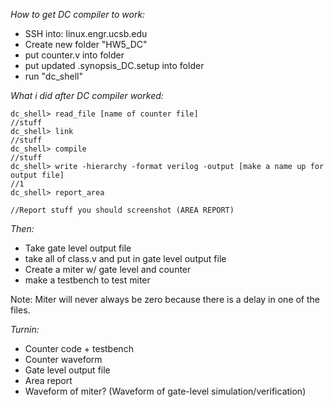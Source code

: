 _How to get DC compiler to work:_

- SSH into: linux.engr.ucsb.edu
- Create new folder "HW5_DC"
- put counter.v into folder
- put updated .synopsis_DC.setup into folder
- run "dc_shell"


_What i did after DC compiler worked:_
```
dc_shell> read_file [name of counter file]
//stuff
dc_shell> link
//stuff
dc_shell> compile
//stuff
dc_shell> write -hierarchy -format verilog -output [make a name up for output file]
//1
dc_shell> report_area

//Report stuff you should screenshot (AREA REPORT)
```



_Then:_
- Take gate level output file
- take all of class.v and put in gate level output file
- Create a miter w/ gate level and counter
- make a testbench to test miter

Note: Miter will never always be zero because there is a delay in one of the files.




_Turnin:_
- Counter code + testbench
- Counter waveform
- Gate level output file
- Area report
- Waveform of miter? (Waveform of gate-level simulation/verification)
